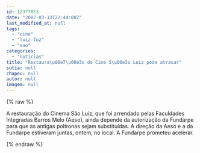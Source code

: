 ```yaml
---
id: 12377053
date: "2007-03-13T22:44:00Z"
last_modified_at: null
tags:
  - "cine"
  - "luiz-fuz"
  - "sao"
categories:
  - "noticias"
title: "Restaura\u00e7\u00e3o do Cine S\u00e3o Luiz pode atrasar"
sutia: null
chapeu: null
autor: null
imagem: null
---
```

{% raw %}
<p><P>A restauração do Cinema São Luiz, que foi arrendado pelas Faculdades Integradas Barros Melo (Aeso), ainda depende da autorização da Fundarpe para&nbsp;que as antigas poltronas sejam substituídas.&nbsp;A direção da Aeso e a da Fundarpe estiveram juntas, ontem, no local. A Fundarpe prometeu acelerar.</P> </p>
{% endraw %}